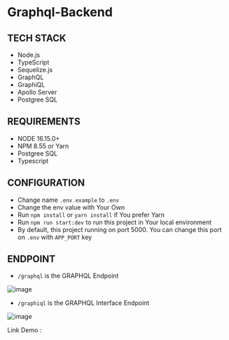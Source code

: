 # Graphql-Backend

## TECH STACK
- Node.js
- TypeScript
- Sequelize.js
- GraphQL
- GraphiQL
- Apollo Server
- Postgree SQL

## REQUIREMENTS
- NODE 16.15.0+
- NPM 8.55 or Yarn
- Postgree SQL
- Typescript

## CONFIGURATION
- Change name `.env.example` to `.env`
- Change the env value with Your Own
- Run `npm install` or `yarn install` if You prefer Yarn
- Run `npm run start:dev` to run this project in Your local environment
- By default, this project running on port 5000. You can change this port on `.env` with `APP_PORT` key

## ENDPOINT
- `/graphql` is the GRAPHQL Endpoint

![image](https://user-images.githubusercontent.com/62287144/216623319-efb93d53-05aa-421c-b67a-efe474b1b178.png)

- `/graphiql` is the GRAPHQL Interface Endpoint

![image](https://user-images.githubusercontent.com/62287144/216623408-69b98ac3-cf75-4784-99e5-5fd253ed6395.png)


Link Demo :
